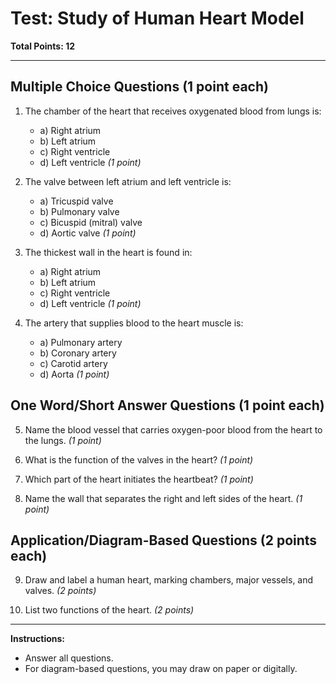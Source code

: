 # Test: Study of Human Heart Model

**Total Points: 12**

---

## Multiple Choice Questions (1 point each)

1. The chamber of the heart that receives oxygenated blood from lungs is:
    - a) Right atrium
    - b) Left atrium
    - c) Right ventricle
    - d) Left ventricle
    *(1 point)*

2. The valve between left atrium and left ventricle is:
    - a) Tricuspid valve
    - b) Pulmonary valve
    - c) Bicuspid (mitral) valve
    - d) Aortic valve
    *(1 point)*

3. The thickest wall in the heart is found in:
    - a) Right atrium
    - b) Left atrium
    - c) Right ventricle
    - d) Left ventricle
    *(1 point)*

4. The artery that supplies blood to the heart muscle is:
    - a) Pulmonary artery
    - b) Coronary artery
    - c) Carotid artery
    - d) Aorta
    *(1 point)*

## One Word/Short Answer Questions (1 point each)

5. Name the blood vessel that carries oxygen-poor blood from the heart to the lungs.
   *(1 point)*

6. What is the function of the valves in the heart?
   *(1 point)*

7. Which part of the heart initiates the heartbeat?
   *(1 point)*

8. Name the wall that separates the right and left sides of the heart.
   *(1 point)*

## Application/Diagram-Based Questions (2 points each)

9. Draw and label a human heart, marking chambers, major vessels, and valves.
   *(2 points)*

10. List two functions of the heart.
   *(2 points)*

---

**Instructions:**
- Answer all questions.
- For diagram-based questions, you may draw on paper or digitally.